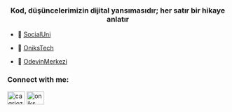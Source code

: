 <h3 align="center">Kod, düşüncelerimizin dijital yansımasıdır; her satır bir hikaye anlatır</h3>

- 🔭  [SocialUni](https://socialuniduzce.com/)

- 👯  [OniksTech](https://www.youtube.com/@OniksTech)

- 🤝  [OdevinMerkezi](https://www.odevinmerkezi.online/)

<h3 align="left">Connect with me:</h3>
<p align="left">
<a href="https://linkedin.com/in/cagriozden" target="blank"><img align="center" src="https://raw.githubusercontent.com/rahuldkjain/github-profile-readme-generator/master/src/images/icons/Social/linked-in-alt.svg" alt="cagriozden" height="30" width="40" /></a>
<a href="https://www.youtube.com/c/oniks tech" target="blank"><img align="center" src="https://raw.githubusercontent.com/rahuldkjain/github-profile-readme-generator/master/src/images/icons/Social/youtube.svg" alt="oniks tech" height="30" width="40" /></a>
</p>
